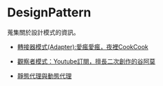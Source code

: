 # DesignPattern
蒐集關於設計模式的資訊。



* [ 轉接器模式(Adapter):愛瘋愛瘋，夜裡CookCook]("https://github.com/show1po/DesignPattern/blob/master/src/resource/DesignPattern/adapter/adapter.md "轉接器模式 Adapter :愛瘋愛瘋，夜裡CookCook")

* [觀察者模式：Youtube訂閱，擅長二次創作的谷阿莫]("https://github.com/show1po/DesignPattern/blob/master/src/resource/DesignPattern/observer/observer.md "https://github.com/show1po/DesignPattern/blob/master/src/resource/DesignPattern/observer/observer.md")

* [靜態代理與動態代理]("https://github.com/show1po/DesignPattern/blob/master/src/resource/DesignPattern/proxy/proxy.md")